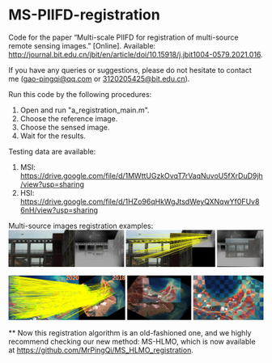 # MS-PIIFD-registration
Code for the paper “Multi-scale PIIFD for registration of multi-source remote sensing images.” [Online]. Available: http://journal.bit.edu.cn/jbit/en/article/doi/10.15918/j.jbit1004-0579.2021.016.

If you have any queries or suggestions, please do not hesitate to contact me (gao-pingqi@qq.com or 3120205425@bit.edu.cn).

Run this code by the following procedures:

1. Open and run "a_registration_main.m".
2. Choose the reference image.
3. Choose the sensed image.
4. Wait for the results.


Testing data are available:

1. MSI: https://drive.google.com/file/d/1MWttUGzkOvqT7rVaqNuvoU5fXrDuD9jh/view?usp=sharing
2. HSI: https://drive.google.com/file/d/1HZo96qHkWgJtsdWeyQXNqwYf0FUv86nH/view?usp=sharing


Multi-source images registration examples:
![image](example1.jpg)

![image](example2.jpg)


** Now this registration algorithm is an old-fashioned one, and we highly recommend checking our new method: MS-HLMO, which is now available at https://github.com/MrPingQi/MS_HLMO_registration.
